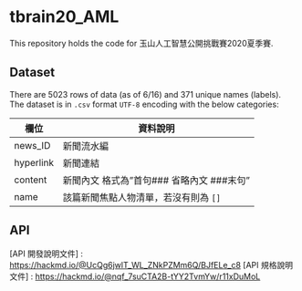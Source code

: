 # tbrain20_AML
This repository holds the code for 玉山人工智慧公開挑戰賽2020夏季賽.

## Dataset

There are 5023 rows of data (as of 6/16) and 371 unique names (labels). The dataset is in `.csv` format `UTF-8` encoding with the below categories:

| 欄位 | 資料說明 |
| - | - |
| news_ID | 新聞流水編 |
| hyperlink | 新聞連結 |
| content | 新聞內文 格式為”首句### 省略內文 ###末句” |
| name | 該篇新聞焦點人物清單，若沒有則為 `[]` |


## API

[API 開發說明文件] : https://hackmd.io/@UcQg6jwlT_WL_ZNkPZMm6Q/BJfELe_c8
[API 規格說明文件] : https://hackmd.io/@nqf_7suCTA2B-tYY2TvmYw/r11xDuMoL